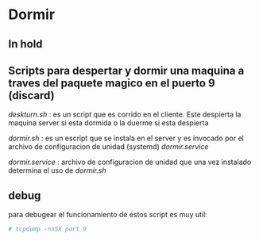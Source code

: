# Dormir

## In hold

## Scripts para despertar y dormir una maquina a traves del paquete magico en el puerto 9 (discard)

*deskturn.sh* : es un script que es corrido en el cliente. Este despierta la maquina server si esta dormida o la duerme si esta despierta

*dormir.sh* : es un escript que se instala en el server y es invocado por el archivo de configuracion de unidad (systemd) *dormir.service*

*dormir.service* : archivo de configuracion de unidad que una vez instalado determina el uso de *dormir.sh*

## debug

para debugear el funcionamiento de estos script es muy util:

```bash
# tcpdump -nnSX port 9
```

